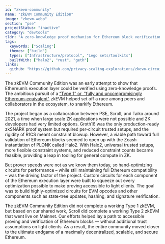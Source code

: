 ```yaml
---
id: "zkevm-community"
name: "zkEVM Community Edition"
image: "zkevm.webp"
section: "pse"
projectStatus: "inactive"
category: "devtools"
tldr: "A zero-knowledge proof mechanism for Ethereum block verification."
tags:
  keywords: ["Scaling"]
  themes: ["build"]
  types: ["Infrastructure/protocol", "Lego sets/toolkits"]
  builtWith: ["halo2", "rust", "geth"]
links:
  github: "https://github.com/privacy-scaling-explorations/zkevm-circuits"
---
```


The zkEVM Community Edition was an early attempt to show that Ethereum’s execution layer could be verified using zero-knowledge proofs. The ambitious pursuit of a [“Type 1” or  "fully and uncompromisingly Ethereum-equivalent"](https://vitalik.eth.limo/general/2022/08/04/zkevm.html) zkEVM helped set off a race among peers and collaborators in the ecosystem, to snarkify Ethereum.

The project began as a collaboration between PSE, Scroll, and Taiko around 2021, a time when large scale ZK applications were not possible and ZK developers had very limited options. Groth16 was the only production-ready zkSNARK proof system but required per-circuit trusted setups, and the rigidity of R1CS meant constraint blowup. However, a viable path toward full validation of Ethereum blocks seemed to open up with the Zcash instantiation of PLONK called Halo2. With Halo2, universal trusted setups, more flexible constraint systems, and reduced constraint counts became feasible, providing a leap in tooling for general compute in ZK.

But prover speeds were not as we know them today, so hand-optimizing circuits for performance – while still maintaining full Ethereum compatibility – was the driving factor of the project. Custom circuits for each component of the Ethereum execution layer were built to squeeze out every optimization possible to make proving accessible to light clients. The goal was to build highly-optimized circuits for EVM opcodes and other components such as state-tree updates, hashing, and signature verification.

The zkEVM Community Edition did not complete a working Type 1 zkEVM, but based on our shared work, Scroll did complete a working Type 2 zkEVM that went live on Mainnet. Our efforts helped lay a path to accessible proving and verification of Ethereum blocks — without additional trust assumptions on light clients. As a result, the entire community moved closer to the ultimate endgame of a maximally decentralized, scalable, and secure Ethereum.

